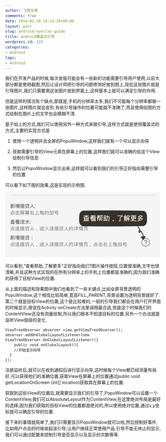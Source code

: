 ```yaml
---
author: 飞雪无情
comments: true
date: 2014-02-20 14:14:29+00:00
layout: post
slug: android-overlay-guide
title: android覆盖式引导
wordpress_id: 225
categories:
- Android
tags:
- Android
---
```


我们在开发产品的时候,每次发版可能会有一些新的功能需要引导用户使用,以前大部分都是使用截图,然后让设计师把引导的问题修饰好放到图上,现在这张图片就是引导图片,我们只需要用这张图片放到界面上,这样基本上就可以满足引导的作用.

但是这样的情况有个缺点,那就是,手机的分辨率太多,我们不可能每个分辨率都做一张图片,这样图片就会变形,有些引导操作的位置可能就不准确了,而且使用绘图的方式绘制在图片上的文字也会模糊不清.

基于如上的方式,我们可以使用另外一种方式来做引导,这样方式就是使用覆盖式的方式,主要的实现方式是



	
  1. 使用一个透明并且全屏的PopuWindow,这样我们就有一个可以显示向导

	
  2. 获取需要引导的View元素在屏幕上的位置,这样我们就可以准确的给这个View绘制引导信息

	
  3. 然后让PopuWindow显示出来,这样就可以看到我们的引导正好指向需要引导的位置


可以看下如下图的效果,这是实现的示例图.

[![](/uploads/2014/02/device-2014-02-20-213148-500x209.png)](/uploads/2014/02/device-2014-02-20-213148.png)



可以看到,"查看帮助,了解更多"正好指向我们?图片操作按钮,位置很准确,文字也很清晰,并且这种方式实现的在所有分辨率上的手机上位置都是准确的,因为我们准确的获得了目标View的位置.

从上面的描述和效果图中我们也看到了一些关键点,比如全屏背景透明的PopuWindow,这个相信比较简单,宽高FILL_PARENT,背景设置为透明背景就好了.第二个就是目标View的位置,这个是比较难的,一般的引导我们都会在用户打开界面的时候显示,按说在Activity onCreate方法里调用最合适,但是这个时候我们的ContentVIew还没有测量绘制,所以我们根本不知道目标的位置.另外一个办法就是监听View层级的变化.

    
    ViewTreeObserver observer view.getViewTreeObserver();
    observer.addOnGlobalLayoutListener(new ViewTreeObserver.OnGlobalLayoutListener(){
        public void onGlobalLayout(){
        //开始显示向导
      }
    });


注册监听后,就可以在收到通知后进行显示向导,这时候每个View都已经测量布局好,可以获得他们的准确位置,获取View在屏幕上的位置通过public void getLocationOnScreen (int[] location)获取其在屏幕上的位置.

获取到这些VIew的位置后,就需要显示我们的引导了,PopuWindow可以设置一个ContentView,我们可以AbsoluteLayout作为ContentView,在这里绝对布局是最好的选择,因为我们获取的目标View的位置都是绝对的,所以使用绝对位置,通过x,y坐标就可以确定引导的位置.

接下来的事情就简单了,我们只需要显示PopuWindow就可以啦,然后控制好事件,比如用户点击的时候收起该引导,让用户继续正常使用产品.引导不能无休止的显示,我们可以通过配置来控制引导是否显示以及显示的次数等等.
